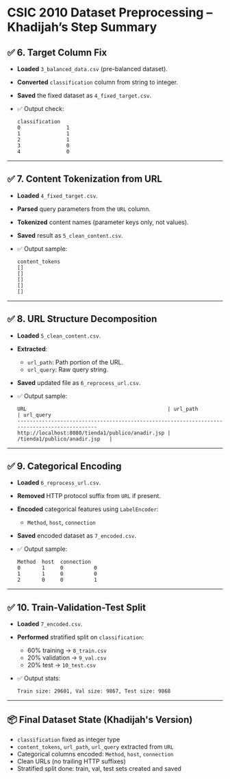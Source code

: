 
# CSIC 2010 Dataset Preprocessing – Khadijah’s Step Summary

## ✅ 6. Target Column Fix

* **Loaded** `3_balanced_data.csv` (pre-balanced dataset).
* **Converted** `classification` column from string to integer.
* **Saved** the fixed dataset as `4_fixed_target.csv`.
* ✅ Output check:

  ```
  classification
  0               1
  1               1
  2               1
  3               0
  4               0
  ```

---

## ✅ 7. Content Tokenization from URL

* **Loaded** `4_fixed_target.csv`.
* **Parsed** query parameters from the `URL` column.
* **Tokenized** content names (parameter keys only, not values).
* **Saved** result as `5_clean_content.csv`.
* ✅ Output sample:

  ```
  content_tokens
  []
  []
  []
  []
  []
  ```

---

## ✅ 8. URL Structure Decomposition

* **Loaded** `5_clean_content.csv`.
* **Extracted**:

  * `url_path`: Path portion of the URL.
  * `url_query`: Raw query string.
* **Saved** updated file as `6_reprocess_url.csv`.
* ✅ Output sample:

  ```
  URL                                              | url_path                       | url_query
  ---------------------------------------------------------------------------------------------
  http://localhost:8080/tienda1/publico/anadir.jsp | /tienda1/publico/anadir.jsp   | 
  ```

---

## ✅ 9. Categorical Encoding

* **Loaded** `6_reprocess_url.csv`.
* **Removed** HTTP protocol suffix from `URL` if present.
* **Encoded** categorical features using `LabelEncoder`:

  * `Method`, `host`, `connection`
* **Saved** encoded dataset as `7_encoded.csv`.
* ✅ Output sample:

  ```
  Method  host  connection
  0       1     0          0
  1       1     0          0
  2       0     0          1
  ```

---

## ✅ 10. Train-Validation-Test Split

* **Loaded** `7_encoded.csv`.
* **Performed** stratified split on `classification`:

  * 60% training → `8_train.csv`
  * 20% validation → `9_val.csv`
  * 20% test → `10_test.csv`
* ✅ Output stats:

  ```
  Train size: 29601, Val size: 9867, Test size: 9868
  ```

---

## 📦 Final Dataset State (Khadijah's Version)

* `classification` fixed as integer type
* `content_tokens`, `url_path`, `url_query` extracted from `URL`
* Categorical columns encoded: `Method`, `host`, `connection`
* Clean URLs (no trailing HTTP suffixes)
* Stratified split done: train, val, test sets created and saved

